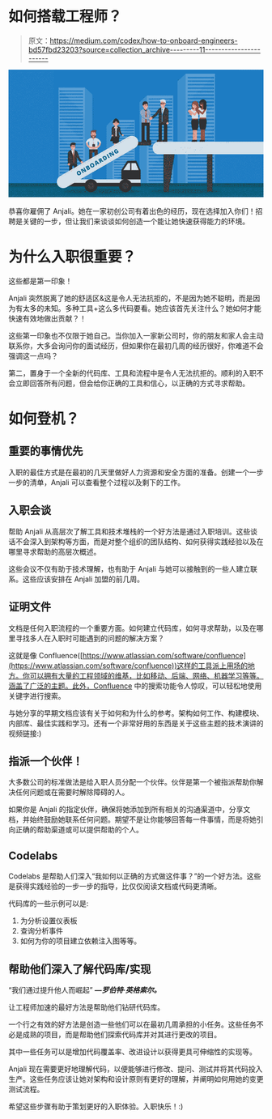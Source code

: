 # 如何搭载工程师？

> 原文：<https://medium.com/codex/how-to-onboard-engineers-bd57fbd23203?source=collection_archive---------11----------------------->

![](img/ac7c53002e98961ffb670c4266710634.png)

恭喜你雇佣了 Anjali。她在一家初创公司有着出色的经历，现在选择加入你们！招聘是关键的一步，但让我们来谈谈如何创造一个能让她快速获得能力的环境。

# 为什么入职很重要？

这些都是第一印象！

Anjali 突然脱离了她的舒适区&这是令人无法抗拒的，不是因为她不聪明，而是因为有太多的未知。多种工具+这么多代码要看。她应该首先关注什么？她如何才能快速有效地做出贡献？！

这些第一印象也不仅限于她自己。当你加入一家新公司时，你的朋友和家人会主动联系你，大多会询问你的面试经历，但如果你在最初几周的经历很好，你难道不会强调这一点吗？

第二，置身于一个全新的代码库、工具和流程中是令人无法抗拒的。顺利的入职不会立即回答所有问题，但会给你正确的工具和信心，以正确的方式寻求帮助。

# 如何登机？

## 重要的事情优先

入职的最佳方式是在最初的几天里做好人力资源和安全方面的准备。创建一个一步一步的清单，Anjali 可以查看整个过程以及剩下的工作。

## 入职会谈

帮助 Anjali 从高层次了解工具和技术堆栈的一个好方法是通过入职培训。这些谈话不会深入到架构等方面，而是对整个组织的团队结构、如何获得实践经验以及在哪里寻求帮助的高层次概述。

这些会议不仅有助于技术理解，也有助于 Anjali 与她可以接触到的一些人建立联系。这些应该安排在 Anjali 加盟的前几周。

## 证明文件

文档是任何入职流程的一个重要方面。如何建立代码库，如何寻求帮助，以及在哪里寻找多人在入职时可能遇到的问题的解决方案？

这就是像 Confluence([https://www.atlassian.com/software/confluence](https://www.atlassian.com/software/confluence))这样的工具派上用场的地方。你可以拥有大量的工程领域的维基，比如移动、后端、网络、机器学习等等。涵盖了广泛的主题。此外，Confluence 中的搜索功能令人惊叹，可以轻松地使用关键字进行搜索。

与她分享的早期文档应该有关于如何和为什么的参考。架构如何工作、构建模块、内部库、最佳实践和学习。还有一个非常好用的东西是关于这些主题的技术演讲的视频链接:)

## 指派一个伙伴！

大多数公司的标准做法是给入职人员分配一个伙伴。伙伴是第一个被指派帮助你解决任何问题或在需要时解除障碍的人。

如果你是 Anjali 的指定伙伴，确保将她添加到所有相关的沟通渠道中，分享文档，并始终鼓励她联系任何问题。期望不是让你能够回答每一件事情，而是将她引向正确的帮助渠道或可以提供帮助的个人。

## Codelabs

Codelabs 是帮助人们深入“我如何以正确的方式做这件事？”的一个好方法。这些是获得实践经验的一步一步的指导，比仅仅阅读文档或代码更清晰。

代码库的一些示例可以是:

1.  为分析设置仪表板
2.  查询分析事件
3.  如何为你的项目建立依赖注入图等等。

## 帮助他们深入了解代码库/实现

“我们通过提升他人而崛起” ***—罗伯特·英格索尔。***

让工程师加速的最好方法是帮助他们钻研代码库。

一个行之有效的好方法是创造一些他们可以在最初几周承担的小任务。这些任务不必是成熟的项目，而是帮助他们探索代码库并对其进行更改的项目。

其中一些任务可以是增加代码覆盖率、改进设计以获得更具可伸缩性的实现等。

Anjali 现在需要更好地理解代码，以便能够进行修改、提问、测试并将其代码投入生产。这些任务应该让她对架构和设计原则有更好的理解，并阐明如何用她的变更测试流程。

希望这些步骤有助于策划更好的入职体验。入职快乐！:)